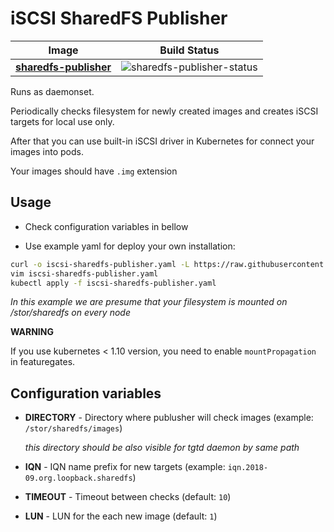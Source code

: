 # iSCSI SharedFS Publisher

| Image                    | Build Status                 |
|--------------------------|------------------------------|
| **[sharedfs-publisher]** | ![sharedfs-publisher-status] |

[sharedfs-publisher]: sharedfs-publisher
[sharedfs-publisher-status]: https://img.shields.io/docker/build/kvaps/sharedfs-publisher.svg

Runs as daemonset.

Periodically checks filesystem for newly created images and creates iSCSI targets
for local use only.

After that you can use built-in iSCSI driver in Kubernetes for connect your images into pods.

Your images should have `.img` extension

## Usage

* Check configuration variables in bellow

* Use example yaml for deploy your own installation:

```bash
curl -o iscsi-sharedfs-publisher.yaml -L https://raw.githubusercontent.com/kvaps/kube-iscsi-loop/master/iscsi-sharedfs-publisher/iscsi-sharedfs-publisher.yaml
vim iscsi-sharedfs-publisher.yaml
kubectl apply -f iscsi-sharedfs-publisher.yaml
```

*In this example we are presume that your filesystem is mounted on /stor/sharedfs on every node*

**WARNING**

If you use kubernetes < 1.10 version, you need to enable `mountPropagation` in featuregates.


## Configuration variables

* **DIRECTORY** - Directory where publusher will check images (example: `/stor/sharedfs/images`)

  *this directory should be also visible for tgtd daemon by same path*
  
* **IQN** - IQN name prefix for new targets (example: `iqn.2018-09.org.loopback.sharedfs`)
* **TIMEOUT** - Timeout between checks (default: `10`)
* **LUN** - LUN for the each new image (default: `1`)
